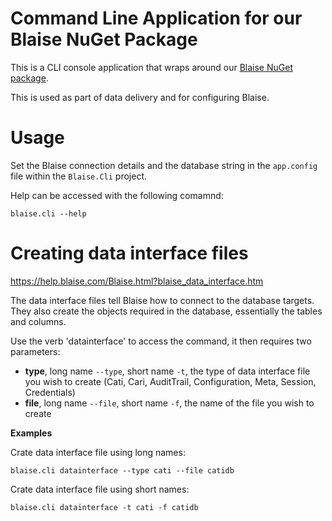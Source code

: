 # Command Line Application for our Blaise NuGet Package

This is a CLI console application that wraps around our [Blaise NuGet package](https://github.com/ONSdigital/blaise-nuget-api).

This is used as part of data delivery and for configuring Blaise.

# Usage

Set the Blaise connection details and the database string in the `app.config` file within the `Blaise.Cli` project.

Help can be accessed with the following comamnd:

```
blaise.cli --help
```

# Creating data interface files

https://help.blaise.com/Blaise.html?blaise_data_interface.htm

The data interface files tell Blaise how to connect to the database targets. They also create the objects required in the database, essentially the tables and columns.

Use the verb 'datainterface' to access the command, it then requires two parameters: 

- **type**, long name `--type`, short name `-t`, the type of data interface file you wish to create (Cati, Cari, AuditTrail, Configuration, Meta, Session, Credentials)
- **file**, long name `--file`, short name `-f`, the name of the file you wish to create

**Examples**

Crate data interface file using long names:

```
blaise.cli datainterface --type cati --file catidb
```

Crate data interface file using short names:

```
blaise.cli datainterface -t cati -f catidb
```
